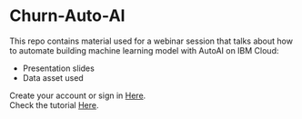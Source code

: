 # Churn-Auto-AI
This repo contains material used for a webinar session that talks about how to automate building machine learning model with AutoAI on IBM Cloud:
- Presentation slides
- Data asset used

Create your account or sign in [Here](https://ibm.biz/BdfFHS).</br>
Check the tutorial [Here](developer.ibm.com/series/learning-path-watson-studio/).

